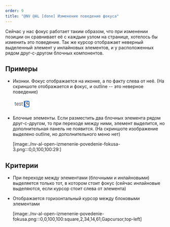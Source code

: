 ```yaml
---
order: 9
title: "@NV @AL [done] Изменение поведение фокуса"
---
```


Сейчас у нас фокус работает таким образом, что при изменении позиции он сравнивает её с каждым узлом на странице, хотелось бы изменить это поведение. Так же курсор отображает неверный выделенный элемент у инлайновых элементов, и у расположенных рядом друг-с-другом блочных компонентов.

## Примеры

-  Иконки. Фокус отображается на иконке, а по факту слева от неё. (На скриншоте отображается и фокус, и outline -- это неверное поведение)

   ![](./nv-al-open-izmenenie-povedenie-fokusa-2.png)

-  Блочные элементы. Если разместить два блочных элемента рядом друг-с-другом, то при переходе между ними, элемент выделится, но дополнительная панель не появится. (На скриншоте изображение выделено outline, но дополнительного меню нет)

   [image:./nv-al-open-izmenenie-povedenie-fokusa-3.png:::0,0,100,100:29:]

## Критерии

-  При переходе между элементами (блочными и инлайновыми) выделяется только тот, в котором стоит фокус (сейчас инлайновые выделяются, если курсор стоит слева от элемента)

-  Отображается горизонтальный курсор между блоковыми элементами

   [image:./nv-al-open-izmenenie-povedenie-fokusa.png:::0,0,100,100:square,2,34,14,61,Gapcursor,top-left]